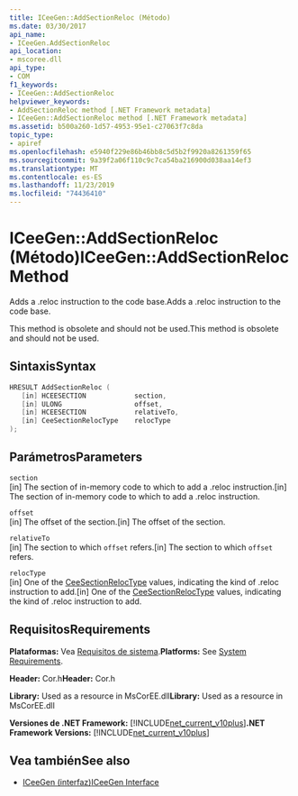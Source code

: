 ```yaml
---
title: ICeeGen::AddSectionReloc (Método)
ms.date: 03/30/2017
api_name:
- ICeeGen.AddSectionReloc
api_location:
- mscoree.dll
api_type:
- COM
f1_keywords:
- ICeeGen::AddSectionReloc
helpviewer_keywords:
- AddSectionReloc method [.NET Framework metadata]
- ICeeGen::AddSectionReloc method [.NET Framework metadata]
ms.assetid: b500a260-1d57-4953-95e1-c27063f7c8da
topic_type:
- apiref
ms.openlocfilehash: e5940f229e86b46bb8c5d5b2f9920a8261359f65
ms.sourcegitcommit: 9a39f2a06f110c9c7ca54ba216900d038aa14ef3
ms.translationtype: MT
ms.contentlocale: es-ES
ms.lasthandoff: 11/23/2019
ms.locfileid: "74436410"
---
```

# <a name="iceegenaddsectionreloc-method"></a><span data-ttu-id="1cf39-102">ICeeGen::AddSectionReloc (Método)</span><span class="sxs-lookup"><span data-stu-id="1cf39-102">ICeeGen::AddSectionReloc Method</span></span>
<span data-ttu-id="1cf39-103">Adds a .reloc instruction to the code base.</span><span class="sxs-lookup"><span data-stu-id="1cf39-103">Adds a .reloc instruction to the code base.</span></span>  
  
 <span data-ttu-id="1cf39-104">This method is obsolete and should not be used.</span><span class="sxs-lookup"><span data-stu-id="1cf39-104">This method is obsolete and should not be used.</span></span>  
  
## <a name="syntax"></a><span data-ttu-id="1cf39-105">Sintaxis</span><span class="sxs-lookup"><span data-stu-id="1cf39-105">Syntax</span></span>  
  
```cpp  
HRESULT AddSectionReloc (  
   [in] HCEESECTION            section,  
   [in] ULONG                  offset,  
   [in] HCEESECTION            relativeTo,   
   [in] CeeSectionRelocType    relocType  
);  
```  
  
## <a name="parameters"></a><span data-ttu-id="1cf39-106">Parámetros</span><span class="sxs-lookup"><span data-stu-id="1cf39-106">Parameters</span></span>  
 `section`  
 <span data-ttu-id="1cf39-107">[in] The section of in-memory code to which to add a .reloc instruction.</span><span class="sxs-lookup"><span data-stu-id="1cf39-107">[in] The section of in-memory code to which to add a .reloc instruction.</span></span>  
  
 `offset`  
 <span data-ttu-id="1cf39-108">[in] The offset of the section.</span><span class="sxs-lookup"><span data-stu-id="1cf39-108">[in] The offset of the section.</span></span>  
  
 `relativeTo`  
 <span data-ttu-id="1cf39-109">[in] The section to which `offset` refers.</span><span class="sxs-lookup"><span data-stu-id="1cf39-109">[in] The section to which `offset` refers.</span></span>  
  
 `relocType`  
 <span data-ttu-id="1cf39-110">[in] One of the [CeeSectionRelocType](../../../../docs/framework/unmanaged-api/metadata/ceesectionreloctype-enumeration.md) values, indicating the kind of .reloc instruction to add.</span><span class="sxs-lookup"><span data-stu-id="1cf39-110">[in] One of the [CeeSectionRelocType](../../../../docs/framework/unmanaged-api/metadata/ceesectionreloctype-enumeration.md) values, indicating the kind of .reloc instruction to add.</span></span>  
  
## <a name="requirements"></a><span data-ttu-id="1cf39-111">Requisitos</span><span class="sxs-lookup"><span data-stu-id="1cf39-111">Requirements</span></span>  
 <span data-ttu-id="1cf39-112">**Plataformas:** Vea [Requisitos de sistema](../../../../docs/framework/get-started/system-requirements.md).</span><span class="sxs-lookup"><span data-stu-id="1cf39-112">**Platforms:** See [System Requirements](../../../../docs/framework/get-started/system-requirements.md).</span></span>  
  
 <span data-ttu-id="1cf39-113">**Header:** Cor.h</span><span class="sxs-lookup"><span data-stu-id="1cf39-113">**Header:** Cor.h</span></span>  
  
 <span data-ttu-id="1cf39-114">**Library:** Used as a resource in MsCorEE.dll</span><span class="sxs-lookup"><span data-stu-id="1cf39-114">**Library:** Used as a resource in MsCorEE.dll</span></span>  
  
 <span data-ttu-id="1cf39-115">**Versiones de .NET Framework:** [!INCLUDE[net_current_v10plus](../../../../includes/net-current-v10plus-md.md)]</span><span class="sxs-lookup"><span data-stu-id="1cf39-115">**.NET Framework Versions:** [!INCLUDE[net_current_v10plus](../../../../includes/net-current-v10plus-md.md)]</span></span>  
  
## <a name="see-also"></a><span data-ttu-id="1cf39-116">Vea también</span><span class="sxs-lookup"><span data-stu-id="1cf39-116">See also</span></span>

- [<span data-ttu-id="1cf39-117">ICeeGen (interfaz)</span><span class="sxs-lookup"><span data-stu-id="1cf39-117">ICeeGen Interface</span></span>](../../../../docs/framework/unmanaged-api/metadata/iceegen-interface.md)
